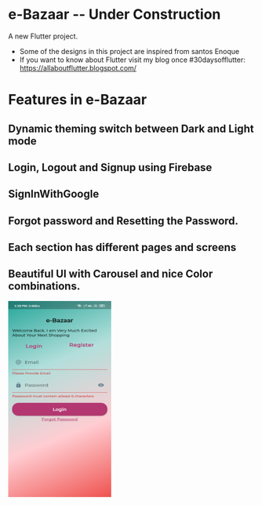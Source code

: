 # e-Bazaar -- Under Construction

A new Flutter project.
- Some of the designs in this project are inspired from santos Enoque
- If you want to know about Flutter visit my blog once #30daysofflutter: https://allaboutflutter.blogspot.com/

# Features in e-Bazaar

##  Dynamic theming switch between Dark and Light mode
##  Login, Logout and Signup using Firebase
##  SignInWithGoogle
##  Forgot password and Resetting the Password.
##  Each section has different pages and screens
##  Beautiful UI with Carousel and nice Color combinations.

<img src="images/readmePics/img1.png" width="210" height="400">
